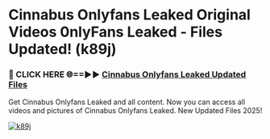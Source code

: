 # Cinnabus Onlyfans Leaked Original Videos 0nlyFans Leaked - Files Updated! (k89j)

<h3>🔴 CLICK HERE 🌐==►► <a href="https://tinyurl.com/2jnfzry5" rel="nofollow">Cinnabus Onlyfans Leaked Updated Files</a></h3>

Get Cinnabus Onlyfans Leaked and all content. Now you can access all videos and pictures of Cinnabus Onlyfans Leaked. New Updated Files 2025!

[![k89j](https://i.imgur.com/GyGTBgg.gif)](https://tinyurl.com/2jnfzry5)
